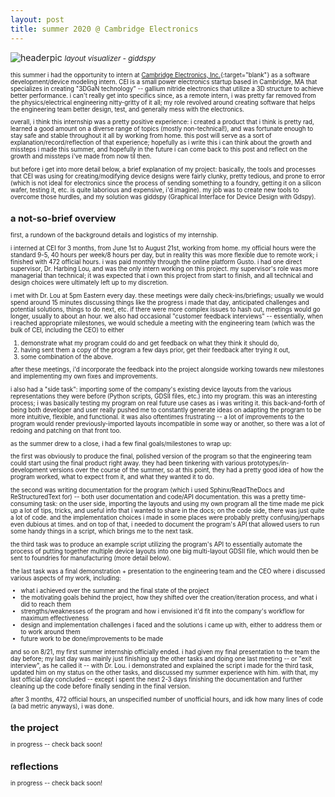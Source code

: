```yaml
---
layout: post
title: summer 2020 @ Cambridge Electronics
---
```


![headerpic](/assets/images/ceiheader.PNG)
<small>*layout visualizer - giddspy*<small>

this summer i had the opportunity to intern at [Cambridge Electronics, Inc.](http://www.gantechnology.com/){:target="blank"} as a software development/device modeling intern. CEI is a small power electronics startup based in Cambridge, MA that specializes in creating "3DGaN technology" -- gallium nitride electronics that utilize a 3D structure to achieve better performance. i can't really get into specifics since, as a remote intern, i was pretty far removed from the physics/electrical engineering nitty-gritty of it all; my role revolved around creating software that helps the engineering team better design, test, and generally mess with the electronics.

overall, i think this internship was a pretty positive experience: i created a product that i think is pretty rad, learned a good amount on a diverse range of topics (mostly non-technical!), and was fortunate enough to stay safe and stable throughout it all by working from home. this post will serve as a sort of explanation/record/reflection of that experience; hopefully as i write this i can think about the growth and missteps i made this summer, and hopefully in the future i can come back to this post and reflect on the growth and missteps i've made from now til then.

but before i get into more detail below, a brief explanation of my project: basically, the tools and processes that CEI was using for creating/modifying device designs were fairly clunky, pretty tedious, and prone to error (which is not ideal for electronics since the process of sending something to a foundry, getting it on a silicon wafer, testing it, etc. is quite laborious and expensive, i'd imagine). my job was to create new tools to overcome those hurdles, and my solution was giddspy (Graphical Interface for Device Design with Gdspy).

a not-so-brief overview
----------------------

first, a rundown of the background details and logistics of my internship.

i interned at CEI for 3 months, from June 1st to August 21st, working from home. my official hours were the standard 9-5, 40 hours per week/8 hours per day, but in reality this was more flexible due to remote work; i finished with 472 official hours. i was paid monthly through the online platform Gusto. i had one direct supervisor, Dr. Harbing Lou, and was the only intern working on this project. my supervisor's role was more managerial than technical; it was expected that i own this project from start to finish, and all technical and design choices were ultimately left up to my discretion.

i met with Dr. Lou at 5pm Eastern every day. these meetings were daily check-ins/briefings; usually we would spend around 15 minutes discussing things like the progress i made that day, anticipated challenges and potential solutions, things to do next, etc. if there were more complex issues to hash out, meetings would go longer, usually to about an hour. we also had occasional "customer feedback interviews" -- essentially, when i reached appropriate milestones, we would schedule a meeting with the engineering team (which was the bulk of CEI, including the CEO) to either

1. demonstrate what my program could do and get feedback on what they think it should do,
2. having sent them a copy of the program a few days prior, get their feedback after trying it out,
3. some combination of the above.

after these meetings, i'd incorporate the feedback into the project alongside working towards new milestones and implementing my own fixes and improvements. 

i also had a "side task": importing some of the company's existing device layouts from the various representations they were before (Python scripts, GDSII files, etc.) into my program. this was an interesting process; i was basically testing my program on real future use cases as i was writing it. this back-and-forth of being both developer and user really pushed me to constantly generate ideas on adapting the program to be more intuitive, flexible, and functional. it was also oftentimes frustrating -- a lot of improvements to the program would render previously-imported layouts incompatible in some way or another, so there was a lot of redoing and patching on that front too.

as the summer drew to a close, i had a few final goals/milestones to wrap up:

the first was obviously to produce the final, polished version of the program so that the engineering team could start using the final product right away. they had been tinkering with various prototypes/in-development versions over the course of the summer, so at this point, they had a pretty good idea of how the program worked, what to expect from it, and what they wanted it to do.

the second was writing documentation for the program (which i used Sphinx/ReadTheDocs and ReStructuredText for) -- both user documentation and code/API documentation. this was a pretty time-consuming task: on the user side, importing the layouts and using my own program all the time made me pick up a lot of tips, tricks, and useful info that i wanted to share in the docs; on the code side, there was just quite a lot of code. and the implementation choices i made in some places were probably pretty confusing/perhaps even dubious at times. and on top of that, i needed to document the program's API that allowed users to run some handy things in a script, which brings me to the next task.

the third task was to produce an example script utilizing the program's API to essentially automate the process of putting together multiple device layouts into one big multi-layout GDSII file, which would then be sent to foundries for manufacturing (more detail below).

the last task was a final demonstration + presentation to the engineering team and the CEO where i discussed various aspects of my work, including:

- what i achieved over the summer and the final state of the project
- the motivating goals behind the project, how they shifted over the creation/iteration process, and what i did to reach them
- strengths/weaknesses of the program and how i envisioned it'd fit into the company's workflow for maximum effectiveness
- design and implementation challenges i faced and the solutions i came up with, either to address them or to work around them
- future work to be done/improvements to be made

and so on 8/21, my first summer internship officially ended. i had given my final presentation to the team the day before; my last day was mainly just finishing up the other tasks and doing one last meeting -- or "exit interview", as he called it -- with Dr. Lou. i demonstrated and explained the script i made for the third task, updated him on my status on the other tasks, and discussed my summer experience with him. with that, my last official day concluded -- except i spent the next 2-3 days finishing the documentation and further cleaning up the code before finally sending in the final version.

after 3 months, 472 official hours, an unspecified number of unofficial hours, and idk how many lines of code (a bad metric anyways), i was done.

the project
-----------

in progress -- check back soon!

reflections
-----------

in progress -- check back soon!
